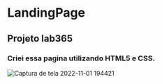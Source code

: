 # LandingPage
## Projeto lab365
### Criei essa pagina utilizando HTML5 e CSS.

![Captura de tela 2022-11-01 194421](https://user-images.githubusercontent.com/97984496/199356340-dafb7a57-1860-4fce-a8c4-a5c7f2da1522.png)
